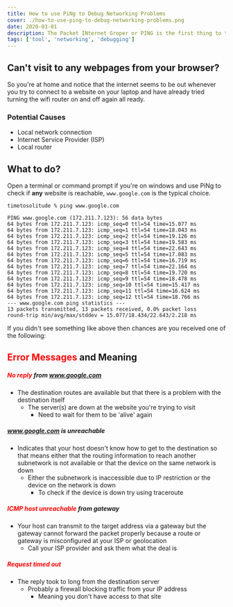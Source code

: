 ```yaml
---
title: How to use PiNg to Debug Networking Problems
cover: ./how-to-use-ping-to-debug-networking-problems.png
date: 2020-03-01
description: The Packet INternet Groper or PING is the first thing to try when you're having network problems
tags: ['tool', 'networking', 'debugging']
---
```



## Can't visit to any webpages from your browser?

So you're at home and notice that the internet seems to be out whenever you try to connect to a website on your laptop and have already tried turning the wifi router on and off again all ready.

### Potential Causes

- Local network connection
- Internet Service Provider (ISP)
- Local router

## What to do?

Open a terminal or command prompt if you're on windows and use PiNg to check if **any** website is reachable, `www.google.com` is the typical choice.

```cli
timetosolitude % ping www.google.com

PING www.google.com (172.211.7.123): 56 data bytes
64 bytes from 172.211.7.123: icmp_seq=0 ttl=54 time=15.077 ms
64 bytes from 172.211.7.123: icmp_seq=1 ttl=54 time=18.043 ms
64 bytes from 172.211.7.123: icmp_seq=2 ttl=54 time=19.126 ms
64 bytes from 172.211.7.123: icmp_seq=3 ttl=54 time=19.583 ms
64 bytes from 172.211.7.123: icmp_seq=4 ttl=54 time=22.643 ms
64 bytes from 172.211.7.123: icmp_seq=5 ttl=54 time=17.083 ms
64 bytes from 172.211.7.123: icmp_seq=6 ttl=54 time=16.719 ms
64 bytes from 172.211.7.123: icmp_seq=7 ttl=54 time=22.164 ms
64 bytes from 172.211.7.123: icmp_seq=8 ttl=54 time=19.720 ms
64 bytes from 172.211.7.123: icmp_seq=9 ttl=54 time=18.478 ms
64 bytes from 172.211.7.123: icmp_seq=10 ttl=54 time=15.417 ms
64 bytes from 172.211.7.123: icmp_seq=11 ttl=54 time=16.624 ms
64 bytes from 172.211.7.123: icmp_seq=12 ttl=54 time=18.766 ms
--- www.google.com ping statistics ---
13 packets transmitted, 13 packets received, 0.0% packet loss
round-trip min/avg/max/stddev = 15.077/18.434/22.643/2.218 ms
```

If you didn't see something like above then chances are you received one of the following:

## <span style="color:red">Error Messages</span>  and Meaning

##### <span style="color:red">No reply</span> from www.google.com
- The destination routes are available but that there is a problem with the destination itself
    - The server(s) are down at the website you're trying to visit
        - Need to wait for them to be 'alive' again

##### <span style="color:red">www.google.com</span> is unreachable
- Indicates that your host doesn't know how to get to the destination so that means either that the routing information to reach another subnetwork is not available or that the device on the same network is down
    - Either the subnetwork is inaccessible due to IP restriction or the device on the network is down
        - To check if the device is down try using traceroute

##### <span style="color:red">ICMP host unreachable</span> from gateway
- Your host can transmit to the target address via a gateway but the gateway cannot forward the packet properly because a route or gateway is misconfigured at your ISP or geolocation
    - Call your ISP provider and ask them what the deal is

##### <span style="color:red">Request timed out</span>
- The reply took to long from the destination server
    - Probably a firewall blocking traffic from your IP address 
        - Meaning you don't have access to that site






